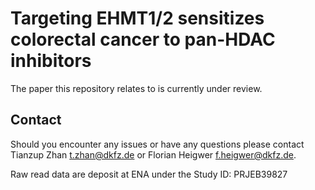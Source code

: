 # Targeting EHMT1/2 sensitizes colorectal cancer to pan-HDAC inhibitors

The paper this repository relates to is currently under review.

## Contact

Should you encounter any issues or have any questions please contact Tianzup Zhan <t.zhan@dkfz.de> or Florian Heigwer <f.heigwer@dkfz.de>.

Raw read data are deposit at ENA under the Study ID: PRJEB39827
